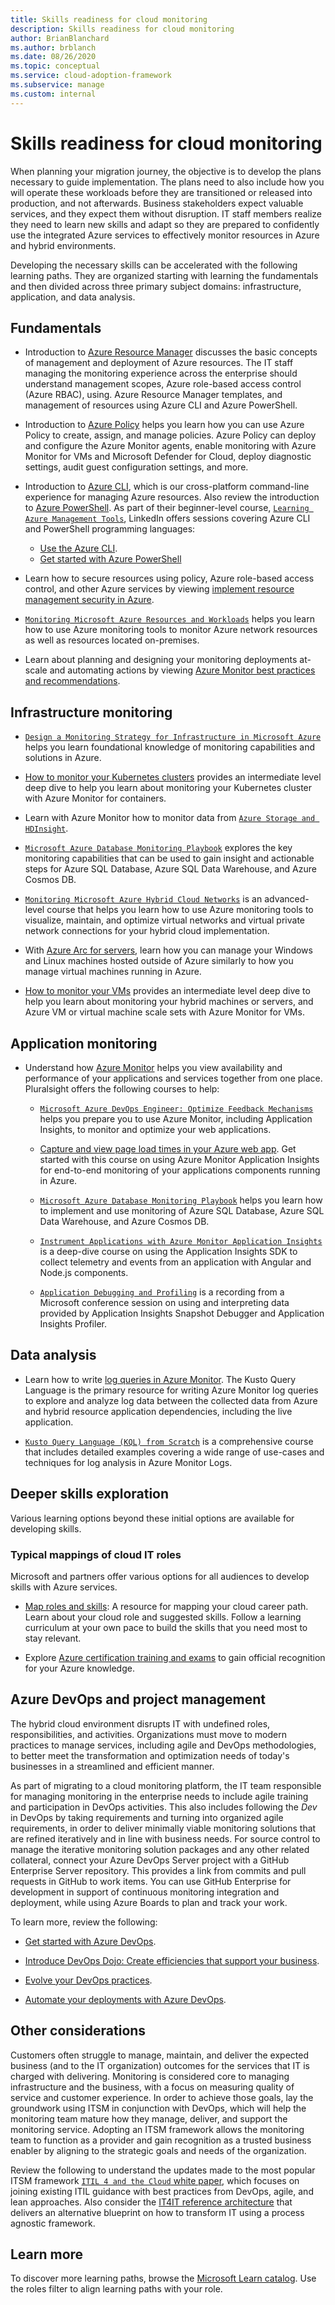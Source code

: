 ```yaml
---
title: Skills readiness for cloud monitoring
description: Skills readiness for cloud monitoring
author: BrianBlanchard
ms.author: brblanch
ms.date: 08/26/2020
ms.topic: conceptual
ms.service: cloud-adoption-framework
ms.subservice: manage
ms.custom: internal
---
```


# Skills readiness for cloud monitoring

When planning your migration journey, the objective is to develop the plans necessary to guide implementation. The plans need to also include how you will operate these workloads before they are transitioned or released into production, and not afterwards. Business stakeholders expect valuable services, and they expect them without disruption. IT staff members realize they need to learn new skills and adapt so they are prepared to confidently use the integrated Azure services to effectively monitor resources in Azure and hybrid environments.

Developing the necessary skills can be accelerated with the following learning paths. They are organized starting with learning the fundamentals and then divided across three primary subject domains: infrastructure, application, and data analysis.

## Fundamentals

- Introduction to [Azure Resource Manager](/azure/azure-resource-manager/management/overview) discusses the basic concepts of management and deployment of Azure resources. The IT staff managing the monitoring experience across the enterprise should understand management scopes, Azure role-based access control (Azure RBAC), using. Azure Resource Manager templates, and management of resources using Azure CLI and Azure PowerShell.

- Introduction to [Azure Policy](/azure/governance/policy/overview) helps you learn how you can use Azure Policy to create, assign, and manage policies. Azure Policy can deploy and configure the Azure Monitor agents, enable monitoring with Azure Monitor for VMs and Microsoft Defender for Cloud, deploy diagnostic settings, audit guest configuration settings, and more.

- Introduction to [Azure CLI](/cli/azure/get-started-with-azure-cli), which is our cross-platform command-line experience for managing Azure resources. Also review the introduction to [Azure PowerShell](/powershell/azure/). As part of their beginner-level course, [`Learning Azure Management Tools`](https://www.linkedin.com/learning/learning-azure-management-tools), LinkedIn offers sessions covering Azure CLI and PowerShell programming languages:

  - [Use the Azure CLI](https://www.linkedin.com/learning/learning-azure-management-tools/use-the-azure-cli).
  - [Get started with Azure PowerShell](https://www.linkedin.com/learning/learning-azure-management-tools/understand-azure-powershell)

- Learn how to secure resources using policy, Azure role-based access control, and other Azure services by viewing [implement resource management security in Azure](/learn/paths/implement-resource-mgmt-security/).

- [`Monitoring Microsoft Azure Resources and Workloads`](https://www.pluralsight.com/courses/microsoft-azure-resources-workloads-monitoring-update) helps you learn how to use Azure monitoring tools to monitor Azure network resources as well as resources located on-premises.

- Learn about planning and designing your monitoring deployments at-scale and automating actions by viewing [Azure Monitor best practices and recommendations](https://www.youtube.com/watch?list=PLLasX02E8BPCDMuesOy2C0_TMFsoZWe_0&index=6&v=IWkqqahX_Ck).

## Infrastructure monitoring

- [`Design a Monitoring Strategy for Infrastructure in Microsoft Azure`](https://www.pluralsight.com/courses/microsoft-azure-monitoring-strategy-infrastructure-design-update) helps you learn foundational knowledge of monitoring capabilities and solutions in Azure.

- [How to monitor your Kubernetes clusters](https://www.youtube.com/watch?feature=emb_logo&v=RjsNmapggPU) provides an intermediate level deep dive to help you learn about monitoring your Kubernetes cluster with Azure Monitor for containers.

- Learn with Azure Monitor how to monitor data from [`Azure Storage and HDInsight`](https://www.pluralsight.com/courses/microsoft-azure-data-storage-monitoring).

- [`Microsoft Azure Database Monitoring Playbook`](https://www.pluralsight.com/courses/microsoft-azure-database-playbook-monitoring) explores the key monitoring capabilities that can be used to gain insight and actionable steps for Azure SQL Database, Azure SQL Data Warehouse, and Azure Cosmos DB.

- [`Monitoring Microsoft Azure Hybrid Cloud Networks`](https://www.pluralsight.com/courses/microsoft-azure-hybrid-cloud-networks-monitoring) is an advanced-level course that helps you learn how to use Azure monitoring tools to visualize, maintain, and optimize virtual networks and virtual private network connections for your hybrid cloud implementation.

- With [Azure Arc for servers](/azure/azure-arc/servers/overview), learn how you can manage your Windows and Linux machines hosted outside of Azure similarly to how you manage virtual machines running in Azure.

- [How to monitor your VMs](https://www.youtube.com/watch?t=0s&list=PLLasX02E8BPCDMuesOy2C0_TMFsoZWe_0&index=6&v=O7scXPrsM_0) provides an intermediate level deep dive to help you learn about monitoring your hybrid machines or servers, and Azure VM or virtual machine scale sets with Azure Monitor for VMs.

## Application monitoring

- Understand how [Azure Monitor](/azure/azure-monitor/overview) helps you view availability and performance of your applications and services together from one place. Pluralsight offers the following courses to help:

  - [`Microsoft Azure DevOps Engineer: Optimize Feedback Mechanisms`](https://www.pluralsight.com/courses/microsoft-azure-optimize-feedback-mechanisms) helps you prepare you to use Azure Monitor, including Application Insights, to monitor and optimize your web applications.

  - [Capture and view page load times in your Azure web app](/learn/modules/capture-page-load-times-application-insights/). Get started with this course on using Azure Monitor Application Insights for end-to-end monitoring of your applications components running in Azure.

  - [`Microsoft Azure Database Monitoring Playbook`](https://www.pluralsight.com/courses/microsoft-azure-database-playbook-monitoring) helps you learn how to implement and use monitoring of Azure SQL Database, Azure SQL Data Warehouse, and Azure Cosmos DB.

  - [`Instrument Applications with Azure Monitor Application Insights`](https://www.pluralsight.com/courses/microsoft-azure-application-insights-web-application-instrument) is a deep-dive course on using the Application Insights SDK to collect telemetry and events from an application with Angular and Node.js components.

  - [`Application Debugging and Profiling`](https://www.pluralsight.com/courses/devintersection-azureai-session-31) is a recording from a Microsoft conference session on using and interpreting data provided by Application Insights Snapshot Debugger and Application Insights Profiler.

## Data analysis

- Learn how to write [log queries in Azure Monitor](/learn/modules/analyze-infrastructure-with-azure-monitor-logs/). The Kusto Query Language is the primary resource for writing Azure Monitor log queries to explore and analyze log data between the collected data from Azure and hybrid resource application dependencies, including the live application.

- [`Kusto Query Language (KQL) from Scratch`](https://www.pluralsight.com/courses/kusto-query-language-kql-from-scratch) is a comprehensive course that includes detailed examples covering a wide range of use-cases and techniques for log analysis in Azure Monitor Logs.

## Deeper skills exploration

Various learning options beyond these initial options are available for developing skills.

### Typical mappings of cloud IT roles

Microsoft and partners offer various options for all audiences to develop skills with Azure services.

- [Map roles and skills](../../plan/suggested-skills.md): A resource for mapping your cloud career path. Learn about your cloud role and suggested skills. Follow a learning curriculum at your own pace to build the skills that you need most to stay relevant.

- Explore [Azure certification training and exams](/learn/certifications/) to gain official recognition for your Azure knowledge.

## Azure DevOps and project management

The hybrid cloud environment disrupts IT with undefined roles, responsibilities, and activities. Organizations must move to modern practices to manage services, including agile and DevOps methodologies, to better meet the transformation and optimization needs of today's businesses in a streamlined and efficient manner.

As part of migrating to a cloud monitoring platform, the IT team responsible for managing monitoring in the enterprise needs to include agile training and participation in DevOps activities. This also includes following the *Dev* in DevOps by taking requirements and turning into organized agile requirements, in order to deliver minimally viable monitoring solutions that are refined iteratively and in line with business needs. For source control to manage the iterative monitoring solution packages and any other related collateral, connect your Azure DevOps Server project with a GitHub Enterprise Server repository. This provides a link from commits and pull requests in GitHub to work items. You can use GitHub Enterprise for development in support of continuous monitoring integration and deployment, while using Azure Boards to plan and track your work.

To learn more, review the following:

- [Get started with Azure DevOps](/learn/modules/get-started-with-devops/).

- [Introduce DevOps Dojo: Create efficiencies that support your business](/learn/paths/devops-dojo-white-belt-foundation/).

- [Evolve your DevOps practices](/learn/paths/evolve-your-devops-practices/).

- [Automate your deployments with Azure DevOps](/learn/modules/deploy-nodejs/).

## Other considerations

Customers often struggle to manage, maintain, and deliver the expected business (and to the IT organization) outcomes for the services that IT is charged with delivering. Monitoring is considered core to managing infrastructure and the business, with a focus on measuring quality of service and customer experience. In order to achieve those goals, lay the groundwork using ITSM in conjunction with DevOps, which will help the monitoring team mature how they manage, deliver, and support the monitoring service. Adopting an ITSM framework allows the monitoring team to function as a provider and gain recognition as a trusted business enabler by aligning to the strategic goals and needs of the organization.

Review the following to understand the updates made to the most popular ITSM framework [`ITIL 4 and the Cloud` white paper](https://www.axelos.com/case-studies-and-white-papers/itil-4-and-the-cloud), which focuses on joining existing ITIL guidance with best practices from DevOps, agile, and lean approaches. Also consider the [IT4IT reference architecture](https://www.opengroup.org/it4it) that delivers an alternative blueprint on how to transform IT using a process agnostic framework.

## Learn more

To discover more learning paths, browse the [Microsoft Learn catalog](/learn/browse/). Use the roles filter to align learning paths with your role.

